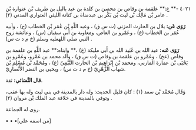 ٤٠٢١ -** ع:** علقمة بن وقاص بن محصن بن كلدة بن عبد ياليل بن طريف بْن عتوارة بْن عامر بْن مَالِك بْن ليث بْن بَكْر بن عبدمناة بن كنانة الليثي العتواري المدني (٢) .

**رَوَى عَن:** بلال بن الحارث المزني (ت س ق) ، وعبد اللَّهِ بْن عُمَر بْن الخطاب (خ) ، وأبيه عُمَر بن الخطاب (ع) ، وعَمْرو بن العاص، ومعاوية بن أَبي سفيان (س) ، وعائشة زوج النبي صلى اللهعليه وسلم (خ م د ت س) .

**رَوَى عَنه:** عبد الله بن عُبَيد الله بن أَبي مليكة (خ) ،** وابناه:** عبد اللَّهِ بن علقمة بن وقاص (عخ) ، وعَمْرو بن علقمة بن وقاص (ت س ق) ، والد محمد بن عَمْرو، وعَمْرو بن يَحْيَى بْن عمارة المازني، ومحمد بْن إِبْرَاهِيم بْن الحارث التَّيْمِيّ (ع) ، ومُحَمَّد بْن مُسْلِم بْن شهاب الزُّهْرِيّ (خ م د ت س) ، ويحيى بن النضر الأَنْصارِيّ.

**قال النَّسَائي:** ثقة.

وَقَال مُحَمَّد بْن سعد (١) : كان قليل الحديث: وله دار بالمدينة في بني ليث وله بها عقب، وتوفي بالمدينة في خلافة عبد الملك بْن مروان (٢) .

روى له الجماعة.

• • •[من اسمه علي]